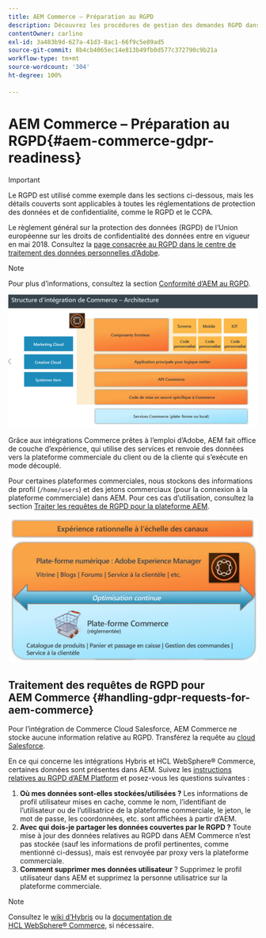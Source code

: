```yaml
---
title: AEM Commerce – Préparation au RGPD
description: Découvrez les procédures de gestion des demandes RGPD dans AEM Commerce et apprenez à les utiliser.
contentOwner: carlino
exl-id: 3a483b9d-627a-41d3-8ac1-66f9c5e89ad5
source-git-commit: 8b4cb4065ec14e813b49fb0d577c372790c9b21a
workflow-type: tm+mt
source-wordcount: '304'
ht-degree: 100%

---
```


# AEM Commerce – Préparation au RGPD{#aem-commerce-gdpr-readiness}

>[!IMPORTANT]
>
>Le RGPD est utilisé comme exemple dans les sections ci-dessous, mais les détails couverts sont applicables à toutes les réglementations de protection des données et de confidentialité, comme le RGPD et le CCPA.

Le règlement général sur la protection des données (RGPD) de l’Union européenne sur les droits de confidentialité des données entre en vigueur en mai 2018. Consultez la [page consacrée au RGPD dans le centre de traitement des données personnelles d’Adobe](https://www.adobe.com/fr/privacy/general-data-protection-regulation.html).

>[!NOTE]
>
>Pour plus d’informations, consultez la section [Conformité d’AEM au RGPD](/help/managing/data-protection-and-privacy.md).

![screen_shot_2018-03-22at111606](assets/screen_shot_2018-03-22at111606.jpg)

Grâce aux intégrations Commerce prêtes à l’emploi d’Adobe, AEM fait office de couche d’expérience, qui utilise des services et renvoie des données vers la plateforme commerciale du client ou de la cliente qui s’exécute en mode découplé.

Pour certaines plateformes commerciales, nous stockons des informations de profil (`/home/users`) et des jetons commerciaux (pour la connexion à la plateforme commerciale) dans AEM. Pour ces cas d’utilisation, consultez la section [Traiter les requêtes de RGPD pour la plateforme AEM](/help/sites-administering/handling-gdpr-requests-for-aem-platform.md).

![screen_shot_2018-03-22at111621](assets/screen_shot_2018-03-22at111621.jpg)

## Traitement des requêtes de RGPD pour AEM Commerce {#handling-gdpr-requests-for-aem-commerce}

Pour l’intégration de Commerce Cloud Salesforce, AEM Commerce ne stocke aucune information relative au RGPD. Transférez la requête au [cloud Salesforce](https://documentation.b2c.commercecloud.salesforce.com/DOC1/index.jsp).

En ce qui concerne les intégrations Hybris et HCL WebSphere® Commerce, certaines données sont présentes dans AEM. Suivez les [instructions relatives au RGPD d’AEM Platform](/help/sites-administering/handling-gdpr-requests-for-aem-platform.md) et posez-vous les questions suivantes :

1. **Où mes données sont-elles stockées/utilisées ?** Les informations de profil utilisateur mises en cache, comme le nom, l’identifiant de l’utilisateur ou de l’utilisatrice de la plateforme commerciale, le jeton, le mot de passe, les coordonnées, etc. sont affichées à partir d’AEM.
1. **Avec qui dois-je partager les données couvertes par le RGPD ?** Toute mise à jour des données relatives au RGPD dans AEM Commerce n’est pas stockée (sauf les informations de profil pertinentes, comme mentionné ci-dessus), mais est renvoyée par proxy vers la plateforme commerciale.
1. **Comment supprimer mes données utilisateur** ? Supprimez le profil utilisateur dans AEM et supprimez la personne utilisatrice sur la plateforme commerciale.

>[!NOTE]
>
>Consultez le [wiki d’Hybris](https://wiki.hybris.com/) ou la [documentation de HCL WebSphere® Commerce](https://help.hcltechsw.com/commerce/index.html), si nécessaire.
